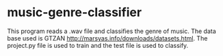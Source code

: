 # music-genre-classifier

This program reads a .wav file and classifies the genre of music. 
The data base used is GTZAN http://marsyas.info/downloads/datasets.html.
The project.py file is used to train and the test file is used to classify. 
